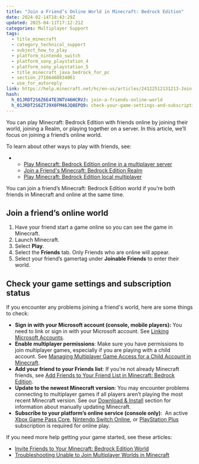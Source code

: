 ```yaml
---
title: "Join a Friend’s Online World in Minecraft: Bedrock Edition"
date: 2024-02-14T18:43:29Z
updated: 2025-04-11T17:12:21Z
categories: Multiplayer Support
tags:
  - title_minecraft
  - category_technical_support
  - subject_how_to_play
  - platform_nintendo_switch
  - platform_sony_playstation_4
  - platform_sony_playstation_5
  - title_minecraft_java_bedrock_for_pc
  - section_27166460834061
  - use_for_autoreply
link: https://help.minecraft.net/hc/en-us/articles/24122512131213-Join-a-Friend-s-Online-World-in-Minecraft-Bedrock-Edition
hash:
  h_01JRDT2S6Z6E4TE3NTV46HCRVJ: join-a-friends-online-world
  h_01JRDT2S6ZTJ9X0FM46JQ8EPQ9: check-your-game-settings-and-subscription-status
---
```


You can play Minecraft: Bedrock Edition with friends online by joining their world, joining a Realm, or playing together on a server. In this article, we’ll focus on joining a friend’s online world.

To learn about other ways to play with friends, see:

- - [Play Minecraft: Bedrock Edition online in a multiplayer server](./How-to-Play-Minecraft-Bedrock-Edition-Multiplayer.md)
  - [Join a Friend's Minecraft: Bedrock Edition Realm](../Create-or-Join-Realms/How-to-Join-a-Friend-s-Minecraft-Bedrock-Edition-Realm.md)
  - [Play Minecraft: Bedrock Edition local multiplayer](./Play-Minecraft-Bedrock-Edition-local-multiplayer.md)

You can join a friend’s Minecraft: Bedrock Edition world if you’re both friends in Minecraft and online at the same time.

## Join a friend’s online world

1.  Have your friend start a game online so you can see the game in Minecraft.
2.  Launch Minecraft.
3.  Select **Play**.
4.  Select the **Friends** tab. Only Friends who are online will appear.
5.  Select your friend’s gamertag under **Joinable Friends** to enter their world.

## Check your game settings and subscription status

If you encounter any problems joining a friend's world, here are some things to check:

- **Sign in with your Microsoft account (console, mobile players):** You need to link or sign in with your Microsoft account. See [Linking Microsoft Accounts](https://help.minecraft.net/hc/en-us/sections/29296773863181).
- **Enable multiplayer permissions**: Make sure you have permissions to join multiplayer games, especially if you are playing with a child account. See [Managing Multiplayer Game Access for a Child Account in Minecraft](../Account-Settings/Managing-Multiplayer-Game-Access-for-a-Child-Account-in-Minecraft.md).
- **Add your friend to your Friends list**: If you’re not already Minecraft friends, see [Add Friends to Your Friend List in Minecraft: Bedrock Edition](./How-to-Add-Friends-to-Your-Friend-List-in-Minecraft-Bedrock-Edition.md).
- **Update to the newest Minecraft version**: You may encounter problems connecting to multiplayer games if all players aren’t playing the most recent Minecraft version. See our [Download & Install](https://help.minecraft.net/hc/en-us/sections/27166490706957) section for information about manually updating Minecraft.
- **Subscribe to your platform’s online service (console only)**:  An active [Xbox Game Pass Core](https://www.xbox.com/en-US/xbox-game-pass), [Nintendo Switch Online](https://ec.nintendo.com/US/en/membership/), or [PlayStation Plus](https://www.playstation.com/en-us/ps-plus/) subscription is required for online play.

If you need more help getting your game started, see these articles:

- [Invite Friends to Your Minecraft: Bedrock Edition World](./How-to-Invite-Friends-to-Your-Minecraft-Bedrock-Edition-World.md)
- [Troubleshooting Unable to Join Multiplayer Worlds in Minecraft](../Troubleshoot-Minecraft-Realms/Troubleshooting-Unable-to-Join-Multiplayer-Worlds-in-Minecraft.md)
